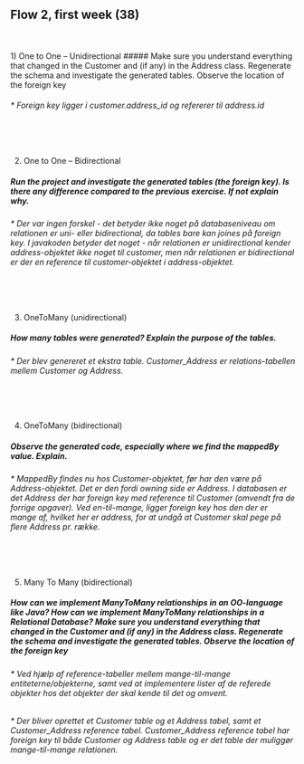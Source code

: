 ## Flow 2, first week (38)
<br/>
<br/>
1) One to One – Unidirectional
##### Make sure you understand everything that changed in the Customer and (if any) in the Address class. Regenerate the schema and investigate the generated tables. Observe the location of the foreign key  

###### * Foreign key ligger i customer.address_id og refererer til address.id  
<br/>
<br/>

2) One to One – Bidirectional
##### Run the project and investigate the generated tables (the foreign key). Is there any difference compared to the previous exercise. If not explain why.

###### * Der var ingen forskel - det betyder ikke noget på databaseniveau om relationen er uni- eller bidirectional, da tables bare kan joines på foreign key. I javakoden betyder det noget - når relationen er unidirectional kender address-objektet ikke noget til customer, men når relationen er bidirectional er der en reference til customer-objektet i address-objektet. 
<br/>
<br/>

3) OneToMany (unidirectional)
##### How many tables were generated? Explain the purpose of the tables.

###### * Der blev genereret et ekstra table. Customer_Address er relations-tabellen mellem Customer og Address.
<br/>
<br/>

4) OneToMany (bidirectional)
##### Observe the generated code, especially where we find the mappedBy value. Explain.

###### * MappedBy findes nu hos Customer-objektet, før har den være på Address-objektet. Det er den fordi owning side er Address. I databasen er det Address der har foreign key med reference til Customer (omvendt fra de forrige opgaver). Ved en-til-mange, ligger foreign key hos den der er mange af, hvilket her er address, for at undgå at Customer skal pege på flere Address pr. række. 
<br/>
<br/>

5) Many To Many (bidirectional)
##### How can we implement ManyToMany relationships in an OO-language like Java? How can we implement ManyToMany relationships in a Relational Database? Make sure you understand everything that changed in the Customer and (if any) in the Address class. Regenerate the schema and investigate the generated tables. Observe the location of the foreign key

###### * Ved hjælp af reference-tabeller mellem mange-til-mange entiteterne/objekterne, samt ved at implementere lister af de referede objekter hos det objekter der skal kende til det og omvent. 

###### * Der bliver oprettet et Customer table og et Address tabel, samt et Customer_Address reference tabel. Customer_Address reference tabel har foreign key til både Customer og Address table og er det table der muliggør mange-til-mange relationen. 


